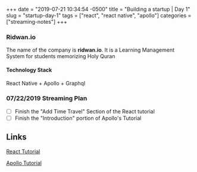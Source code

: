 +++
date = "2019-07-21 10:34:54 -0500"
title = "Building a startup | Day 1"
slug = "startup-day-1" 
tags = ["react", "react native", "apollo"]
categories = ["streaming-notes"]
+++

### Ridwan.io

The name of the company is **ridwan.io**. It is a Learning Management System for students memorizing Holy Quran

#### Technology Stack

React Native + Apollo + Graphql

### 07/22/2019 Streaming Plan

- [ ] Finish the "Add Time Travel" Section of the React tutorial 
- [ ] Finish the "Introduction" portion of Apollo's Tutorial

## Links

[React Tutorial](https://reactjs.org/tutorial/tutorial.html#adding-time-travel)

[Apollo Tutorial](https://www.apollographql.com/docs/tutorial/introduction/)

